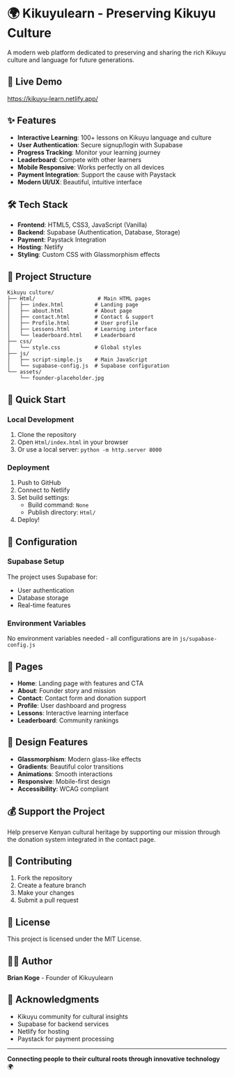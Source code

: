 # 🌍 Kikuyulearn - Preserving Kikuyu Culture

A modern web platform dedicated to preserving and sharing the rich Kikuyu culture and language for future generations.

## 🚀 Live Demo
https://kikuyu-learn.netlify.app/

## ✨ Features

- **Interactive Learning**: 100+ lessons on Kikuyu language and culture
- **User Authentication**: Secure signup/login with Supabase
- **Progress Tracking**: Monitor your learning journey
- **Leaderboard**: Compete with other learners
- **Mobile Responsive**: Works perfectly on all devices
- **Payment Integration**: Support the cause with Paystack
- **Modern UI/UX**: Beautiful, intuitive interface

## 🛠️ Tech Stack

- **Frontend**: HTML5, CSS3, JavaScript (Vanilla)
- **Backend**: Supabase (Authentication, Database, Storage)
- **Payment**: Paystack Integration
- **Hosting**: Netlify
- **Styling**: Custom CSS with Glassmorphism effects

## 📁 Project Structure

```
Kikuyu culture/
├── Html/                    # Main HTML pages
│   ├── index.html          # Landing page
│   ├── about.html          # About page
│   ├── contact.html        # Contact & support
│   ├── Profile.html        # User profile
│   ├── Lessons.html        # Learning interface
│   └── leaderboard.html    # Leaderboard
├── css/
│   └── style.css           # Global styles
├── js/
│   ├── script-simple.js    # Main JavaScript
│   └── supabase-config.js  # Supabase configuration
└── assets/
    └── founder-placeholder.jpg
```

## 🚀 Quick Start

### Local Development
1. Clone the repository
2. Open `Html/index.html` in your browser
3. Or use a local server: `python -m http.server 8000`

### Deployment
1. Push to GitHub
2. Connect to Netlify
3. Set build settings:
   - Build command: `None`
   - Publish directory: `Html/`
4. Deploy!

## 🔧 Configuration

### Supabase Setup
The project uses Supabase for:
- User authentication
- Database storage
- Real-time features

### Environment Variables
No environment variables needed - all configurations are in `js/supabase-config.js`

## 📱 Pages

- **Home**: Landing page with features and CTA
- **About**: Founder story and mission
- **Contact**: Contact form and donation support
- **Profile**: User dashboard and progress
- **Lessons**: Interactive learning interface
- **Leaderboard**: Community rankings

## 🎨 Design Features

- **Glassmorphism**: Modern glass-like effects
- **Gradients**: Beautiful color transitions
- **Animations**: Smooth interactions
- **Responsive**: Mobile-first design
- **Accessibility**: WCAG compliant

## 💰 Support the Project

Help preserve Kenyan cultural heritage by supporting our mission through the donation system integrated in the contact page.

## 🤝 Contributing

1. Fork the repository
2. Create a feature branch
3. Make your changes
4. Submit a pull request

## 📄 License

This project is licensed under the MIT License.

## 👨‍💻 Author

**Brian Koge** - Founder of Kikuyulearn

## 🌟 Acknowledgments

- Kikuyu community for cultural insights
- Supabase for backend services
- Netlify for hosting
- Paystack for payment processing

---

**Connecting people to their cultural roots through innovative technology** 🌍
